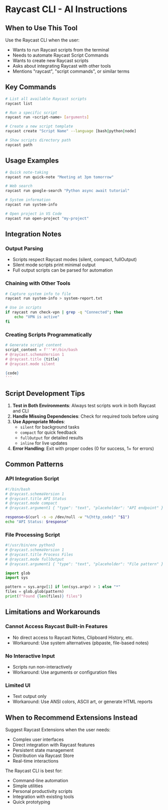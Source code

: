 # Raycast CLI - AI Instructions

## When to Use This Tool

Use the Raycast CLI when the user:
- Wants to run Raycast scripts from the terminal
- Needs to automate Raycast Script Commands
- Wants to create new Raycast scripts
- Asks about integrating Raycast with other tools
- Mentions "raycast", "script commands", or similar terms

## Key Commands

```bash
# List all available Raycast scripts
raycast list

# Run a specific script
raycast run <script-name> [arguments]

# Create a new script template
raycast create "Script Name" --language [bash|python|node]

# Show scripts directory path
raycast path
```

## Usage Examples

```bash
# Quick note-taking
raycast run quick-note "Meeting at 3pm tomorrow"

# Web search
raycast run google-search "Python async await tutorial"

# System information
raycast run system-info

# Open project in VS Code
raycast run open-project "my-project"
```

## Integration Notes

### Output Parsing
- Scripts respect Raycast modes (silent, compact, fullOutput)
- Silent mode scripts print minimal output
- Full output scripts can be parsed for automation

### Chaining with Other Tools
```bash
# Capture system info to file
raycast run system-info > system-report.txt

# Use in scripts
if raycast run check-vpn | grep -q "Connected"; then
    echo "VPN is active"
fi
```

### Creating Scripts Programmatically
```python
# Generate script content
script_content = f'''#!/bin/bash
# @raycast.schemaVersion 1
# @raycast.title {title}
# @raycast.mode silent

{code}
'''
```

## Script Development Tips

1. **Test in Both Environments**: Always test scripts work in both Raycast and CLI
2. **Handle Missing Dependencies**: Check for required tools before using
3. **Use Appropriate Modes**:
   - `silent` for background tasks
   - `compact` for quick feedback
   - `fullOutput` for detailed results
   - `inline` for live updates
4. **Error Handling**: Exit with proper codes (0 for success, 1+ for errors)

## Common Patterns

### API Integration Script
```bash
#!/bin/bash
# @raycast.schemaVersion 1
# @raycast.title API Status
# @raycast.mode compact
# @raycast.argument1 { "type": "text", "placeholder": "API endpoint" }

response=$(curl -s -o /dev/null -w "%{http_code}" "$1")
echo "API Status: $response"
```

### File Processing Script
```python
#!/usr/bin/env python3
# @raycast.schemaVersion 1
# @raycast.title Process Files
# @raycast.mode fullOutput
# @raycast.argument1 { "type": "text", "placeholder": "File pattern" }

import glob
import sys

pattern = sys.argv[1] if len(sys.argv) > 1 else "*"
files = glob.glob(pattern)
print(f"Found {len(files)} files")
```

## Limitations and Workarounds

### Cannot Access Raycast Built-in Features
- No direct access to Raycast Notes, Clipboard History, etc.
- Workaround: Use system alternatives (pbpaste, file-based notes)

### No Interactive Input
- Scripts run non-interactively
- Workaround: Use arguments or configuration files

### Limited UI
- Text output only
- Workaround: Use ANSI colors, ASCII art, or generate HTML reports

## When to Recommend Extensions Instead

Suggest Raycast Extensions when the user needs:
- Complex user interfaces
- Direct integration with Raycast features
- Persistent state management
- Distribution via Raycast Store
- Real-time interactions

The Raycast CLI is best for:
- Command-line automation
- Simple utilities
- Personal productivity scripts
- Integration with existing tools
- Quick prototyping